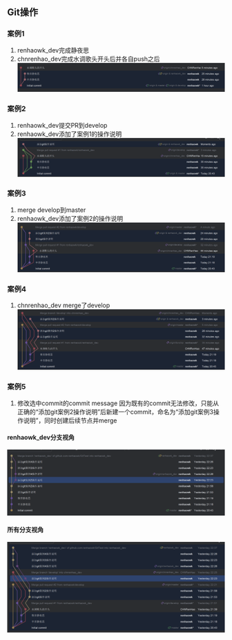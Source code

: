 ## Git操作
### 案例1
1. renhaowk_dev完成静夜思
2. chnrenhao_dev完成水调歌头开头后并各自push之后
![img.png](img.png)

### 案例2
1. renhaowk_dev提交PR到develop
2. renhaowk_dev添加了案例1的操作说明
![img_1.png](img_1.png)

### 案例3
1. merge develop到master
2. renhaowk_dev添加了案例2的操作说明
![img_2.png](img_2.png)

### 案例4
1. chnrenhao_dev merge了develop
![img_3.png](img_3.png)

### 案例5
1. 修改选中commit的commit message
因为既有的commit无法修改，只能从正确的“添加git案例2操作说明”后新建一个commit，命名为“添加git案例3操作说明”，同时创建后续节点并merge
#### renhaowk_dev分支视角
![img_4.png](img_4.png)
#### 所有分支视角
![img_5.png](img_5.png)